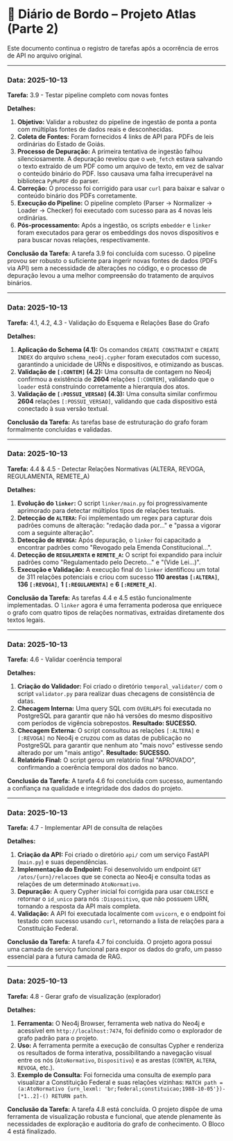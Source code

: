 # 🚢 Diário de Bordo – Projeto Atlas (Parte 2)

Este documento continua o registro de tarefas após a ocorrência de erros de API no arquivo original.

---

### Data: 2025-10-13

**Tarefa:** 3.9 - Testar pipeline completo com novas fontes

**Detalhes:**

1.  **Objetivo:** Validar a robustez do pipeline de ingestão de ponta a ponta com múltiplas fontes de dados reais e desconhecidas.
2.  **Coleta de Fontes:** Foram fornecidos 4 links de API para PDFs de leis ordinárias do Estado de Goiás.
3.  **Processo de Depuração:** A primeira tentativa de ingestão falhou silenciosamente. A depuração revelou que o `web_fetch` estava salvando o texto extraído de um PDF como um arquivo de texto, em vez de salvar o conteúdo binário do PDF. Isso causava uma falha irrecuperável na biblioteca `PyMuPDF` do parser.
4.  **Correção:** O processo foi corrigido para usar `curl` para baixar e salvar o conteúdo binário dos PDFs corretamente.
5.  **Execução do Pipeline:** O pipeline completo (Parser → Normalizer → Loader → Checker) foi executado com sucesso para as 4 novas leis ordinárias.
6.  **Pós-processamento:** Após a ingestão, os scripts `embedder` e `linker` foram executados para gerar os embeddings dos novos dispositivos e para buscar novas relações, respectivamente.

**Conclusão da Tarefa:** A tarefa 3.9 foi concluída com sucesso. O pipeline provou ser robusto o suficiente para ingerir novas fontes de dados (PDFs via API) sem a necessidade de alterações no código, e o processo de depuração levou a uma melhor compreensão do tratamento de arquivos binários.

---

### Data: 2025-10-13

**Tarefa:** 4.1, 4.2, 4.3 - Validação do Esquema e Relações Base do Grafo

**Detalhes:**

1.  **Aplicação do Schema (4.1):** Os comandos `CREATE CONSTRAINT` e `CREATE INDEX` do arquivo `schema_neo4j.cypher` foram executados com sucesso, garantindo a unicidade de URNs e dispositivos, e otimizando as buscas.
2.  **Validação de `[:CONTEM]` (4.2):** Uma consulta de contagem no Neo4j confirmou a existência de **2604** relações `[:CONTEM]`, validando que o `loader` está construindo corretamente a hierarquia dos atos.
3.  **Validação de `[:POSSUI_VERSAO]` (4.3):** Uma consulta similar confirmou **2604** relações `[:POSSUI_VERSAO]`, validando que cada dispositivo está conectado à sua versão textual.

**Conclusão da Tarefa:** As tarefas base de estruturação do grafo foram formalmente concluídas e validadas.

---

### Data: 2025-10-13

**Tarefa:** 4.4 & 4.5 - Detectar Relações Normativas (ALTERA, REVOGA, REGULAMENTA, REMETE_A)

**Detalhes:**

1.  **Evolução do `linker`:** O script `linker/main.py` foi progressivamente aprimorado para detectar múltiplos tipos de relações textuais.
2.  **Detecção de `ALTERA`:** Foi implementado um regex para capturar dois padrões comuns de alteração: "redação dada por..." e "passa a vigorar com a seguinte alteração".
3.  **Detecção de `REVOGA`:** Após depuração, o `linker` foi capacitado a encontrar padrões como "Revogado pela Emenda Constitucional...".
4.  **Detecção de `REGULAMENTA` e `REMETE_A`:** O script foi expandido para incluir padrões como "Regulamentado pelo Decreto..." e "(Vide Lei...)".
5.  **Execução e Validação:** A execução final do `linker` identificou um total de 311 relações potenciais e criou com sucesso **110 arestas `[:ALTERA]`**, **136 `[:REVOGA]`**, **1 `[:REGULAMENTA]`** e **6 `[:REMETE_A]`**.

**Conclusão da Tarefa:** As tarefas 4.4 e 4.5 estão funcionalmente implementadas. O `linker` agora é uma ferramenta poderosa que enriquece o grafo com quatro tipos de relações normativas, extraídas diretamente dos textos legais.

---

### Data: 2025-10-13

**Tarefa:** 4.6 - Validar coerência temporal

**Detalhes:**

1.  **Criação do Validador:** Foi criado o diretório `temporal_validator/` com o script `validator.py` para realizar duas checagens de consistência de datas.
2.  **Checagem Interna:** Uma query SQL com `OVERLAPS` foi executada no PostgreSQL para garantir que não há versões do mesmo dispositivo com períodos de vigência sobrepostos. **Resultado: SUCESSO.**
3.  **Checagem Externa:** O script consultou as relações `[:ALTERA]` e `[:REVOGA]` no Neo4j e cruzou com as datas de publicação no PostgreSQL para garantir que nenhum ato "mais novo" estivesse sendo alterado por um "mais antigo". **Resultado: SUCESSO.**
4.  **Relatório Final:** O script gerou um relatório final "APROVADO", confirmando a coerência temporal dos dados no banco.

**Conclusão da Tarefa:** A tarefa 4.6 foi concluída com sucesso, aumentando a confiança na qualidade e integridade dos dados do projeto.

---

### Data: 2025-10-13

**Tarefa:** 4.7 - Implementar API de consulta de relações

**Detalhes:**

1.  **Criação da API:** Foi criado o diretório `api/` com um serviço FastAPI (`main.py`) e suas dependências.
2.  **Implementação do Endpoint:** Foi desenvolvido um endpoint `GET /atos/{urn}/relacoes` que se conecta ao Neo4j e consulta todas as relações de um determinado `AtoNormativo`.
3.  **Depuração:** A query Cypher inicial foi corrigida para usar `COALESCE` e retornar o `id_unico` para nós `:Dispositivo`, que não possuem URN, tornando a resposta da API mais completa.
4.  **Validação:** A API foi executada localmente com `uvicorn`, e o endpoint foi testado com sucesso usando `curl`, retornando a lista de relações para a Constituição Federal.

**Conclusão da Tarefa:** A tarefa 4.7 foi concluída. O projeto agora possui uma camada de serviço funcional para expor os dados do grafo, um passo essencial para a futura camada de RAG.

---

### Data: 2025-10-13

**Tarefa:** 4.8 - Gerar grafo de visualização (explorador)

**Detalhes:**

1.  **Ferramenta:** O Neo4j Browser, ferramenta web nativa do Neo4j e acessível em `http://localhost:7474`, foi definido como o explorador de grafo padrão para o projeto.
2.  **Uso:** A ferramenta permite a execução de consultas Cypher e renderiza os resultados de forma interativa, possibilitando a navegação visual entre os nós (`AtoNormativo`, `Dispositivo`) e as arestas (`CONTEM`, `ALTERA`, `REVOGA`, etc.).
3.  **Exemplo de Consulta:** Foi fornecida uma consulta de exemplo para visualizar a Constituição Federal e suas relações vizinhas: `MATCH path = (a:AtoNormativo {urn_lexml: 'br;federal;constituicao;1988-10-05'})-[*1..2]-() RETURN path`.

**Conclusão da Tarefa:** A tarefa 4.8 está concluída. O projeto dispõe de uma ferramenta de visualização robusta e funcional, que atende plenamente às necessidades de exploração e auditoria do grafo de conhecimento. O Bloco 4 está finalizado.